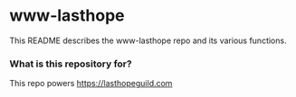 # www-lasthope #

This README describes the www-lasthope repo and its various functions.

### What is this repository for? ###

This repo powers https://lasthopeguild.com